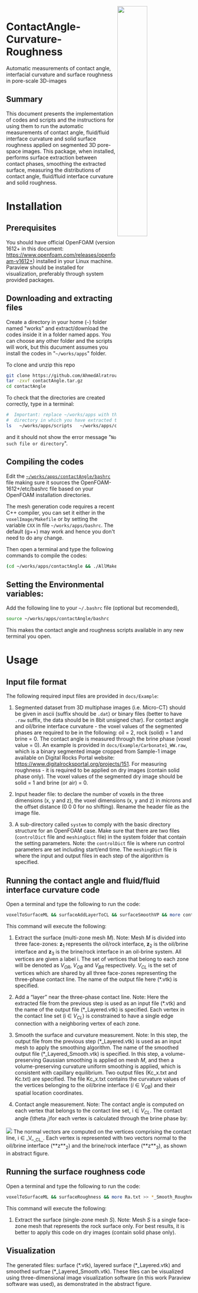 <img align="right" width="40%" height="40%" src="https://github.com/AhmedAlratrout/ContactAngle-Curvature-Roughness/docs/Fig2.png"/>

# ContactAngle-Curvature-Roughness
Automatic measurements of contact angle, interfacial curvature and surface roughness in pore-scale 3D-images

## Summary
This document presents the implementation of codes and scripts and the instructions for using them to run the automatic measurements of contact angle, fluid/fluid interface curvature and solid surface roughness applied on segmented 3D pore-space images. This package, when installed, performs surface extraction between contact phases, smoothing the extracted surface, measuring the distributions of contact angle, fluid/fluid interface curvature and solid roughness.

# Installation

## Prerequisites
You should have official OpenFOAM (version 1612+ in this document: https://www.openfoam.com/releases/openfoam-v1612+) installed in your Linux machine. Paraview should be installed for visualization, preferably through system provided packages.

## Downloading and extracting files
Create a directory in your home (`~`) folder named "works" and extract/download the codes inside it in a folder named apps. You can choose any other folder and the scripts will work, but this ducument assumes you install the codes in "`~/works/apps`" folder.

To clone and unzip this repo
```bash
git clone https://github.com/AhmedAlratrout/ContactAngle-Curvature-Roughness
tar -zxvf contactAngle.tar.gz
cd contactAngle
```

To check that the directories are created correctly, type in a terminal:

```  {.bash language="bash"}
#  Important: replace ~/works/apps with the 
#  directory in which you have extracted the codes 
ls   ~/works/apps/scripts   ~/works/apps/contactAngle/voxelImage
```

and it should not show the error message "`No such file or directory`".

## Compiling the codes
Edit the [`~/works/apps/contactAngle/bashrc`](../contactAngle/bashrc) file making sure it sources
the OpenFOAM-1612+/etc/bashrc file based on your OpenFOAM installation
directories.

The mesh generation code requires a recent C++
compiler, you can set it either in the `voxelImage/Makefile` or by
setting the variable `CXX` in file `~/works/apps/bashrc`. The default
(g++) may work and hence you don't need to do any change.

Then open a terminal and type the following commands to compile the
codes:

```  {.bash language="bash"}
(cd ~/works/apps/contactAngle && ./AllMake) 
``` 

Setting the Environmental variables:
------------------------------------

Add the following line to your `~/.bashrc` file (optional but
recomended),

```  {.bash language="bash"}
source ~/works/apps/contactAngle/bashrc
``` 

This makes the contact angle and roughness scripts available in any new terminal you open.


# Usage

## Input file format

The following required input files are provided in `docs/Example`:

1.  Segmented dataset from 3D multiphase images (i.e. Micro-CT) should be given in ascii (suffix should be `.dat`)
    or binary files (better to have `.raw` suffix, the data should be in
    8bit unsigned char). For contact angle and oil/brine interface curvature - the voxel values of the segmented phases are required to be in the following: oil = 2, rock (solid) = 1 and brine = 0. The contact angle is measured through the brine phase (voxel value = 0). An example is provided in `docs/Example/Carbonate1_WW.raw`, which is a binary segmented image cropped from Sample-1 image available on Digital Rocks Portal website:
<https://www.digitalrocksportal.org/projects/151>. For measuring roughness - it is required to be applied on dry images (contain solid phase only). The voxel values of the segmented dry image should be solid = 1 and brine (or air) = 0.
    
2.  Input header file: to declare the number of voxels in the three dimensions (x, y and z), the voxel dimensions (x, y and z) in microns and the offset distance (0 0 0 for no shifting). Rename the header file as the image file.

3.  A sub-directory called `system` to comply with the basic directory structure for an OpenFOAM case. Make sure that there are two files (`controlDict` file and `meshingDict` file) in the system folder that contain the setting parameters.
Note: the `controlDict` file is where run control parameters are set including start/end time. The `meshingDict` file is where the input and output files in each step of the algorithm is specified.

## Running the contact angle and fluid/fluid interface curvature code

Open a terminal and type the following to run the code:

```  {.bash language="bash"}
voxelToSurfaceML && surfaceAddLayerToCL && surfaceSmoothVP && more contactAngles.txt >>Kc.txt && more Kc.txt >> *_Layered_Smooth.vtk
``` 

This command will execute the following:

1.  Extract the surface (multi-zone mesh _M_).
Note: Mesh _M_ is divided into three face-zones: **z**<sub>1</sub> represents the oil/rock interface, **z**<sub>2</sub> is the oil/brine interface and **z**<sub>3</sub> is the brine/rock interface in an oil-brine system. All vertices are given a label i. The set of vertices that belong to each zone will be denoted as _V_<sub>_OR_</sub>, _V_<sub>_OB_</sub> and _V_<sub>_BR_</sub> respectively. _V_<sub>_CL_</sub> is the set of vertices which are shared by all three face-zones representing the three-phase contact line. The name of the output file here (\*.vtk) is specified.

2. Add a “layer” near the three-phase contact line.
Note: Here the extracted file from the previous step is used as an input file (\*.vtk) and the name of the output file (\*\_Layered.vtk) is specified. Each vertex in the contact line set (i ∈ _V_<sub>_CL_</sub>) is constrained to have a single edge connection with a neighboring vertex of each zone.

3. Smooth the surface and curvature measurement.
Note: In this step, the output file from the previous step (\*\_Layered.vtk) is used as an input mesh to apply the smoothing algorithm. The name of the smoothed output file (\*\_Layered\_Smooth.vtk) is specified. In this step, a volume-preserving Gaussian smoothing is applied on mesh _M_, and then a volume-preserving curvature uniform smoothing is applied, which is consistent with capillary equilibrium. Two output files (Kc_x.txt and Kc.txt) are specified. The file Kc_x.txt contains the curvature values of the vertices belonging to the oil/brine interface (_i_ ∈ _V_<sub>_OB_</sub>) and their spatial location coordinates.

4. Contact angle measurement.
Note: The contact angle is computed on each vertex that belongs to the contact line set, i ∈ _V_<sub>_CL_</sub>. The contact angle (\theta <sub>_i_</sub>)for each vertex is calculated through the brine phase by:
<!-- \theta_i = \pi - \acos (\textbf{n}_i|_{\textbf{z}_2} \cdot \textbf{n}_i|_{\textbf{z}_3}),   i \in V_{CL} -->
<img src="http://latex.codecogs.com/svg.latex?\theta_i=\pi-\cos^{-1}(\textbf{n}_i|_{\textbf{z}_2}\cdot\textbf{n}_i|_{\textbf{z}_3}),$\quad$i$\in$V_{_{CL}}" border="0"/>
The normal vectors are computed on the vertices comprising the contact line, i ∈ _V_<sub>_CL_</sub>. Each vertex is represented with two vectors normal to the oil/brine interface (**z**<sub>2</sub>) and the brine/rock interface (**z**<sub>3</sub>), as shown in abstract figure.

## Running the surface roughness code

Open a terminal and type the following to run the code:

```  {.bash language="bash"}
voxelToSurfaceML && surfaceRoughness && more Ra.txt >> *_Smooth_Roughness.vtk

``` 

This command will execute the following:

1.  Extract the surface (single-zone mesh _S_).
Note: Mesh _S_ is a single face-zone mesh that represents the rock surface only. For best results, it is better to apply this code on dry images (contain solid phase only).

## Visualization
The generated files: surface (\*.vtk), layered surface (\*\_Layered.vtk) and smoothed surfcae (\*\_Layered\_Smooth.vtk). These files can be visualized using three-dimensional image visualization software (in this work Paraview software was used), as demonstrated in the abstract figure.


